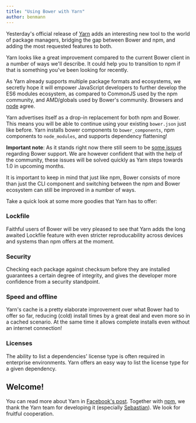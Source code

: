 ```yaml
---
title: "Using Bower with Yarn"
author: benmann
---
```


Yesterday's official release of [Yarn](https://yarnpkg.com/)  adds an interesting new tool to the world of package managers, bridging the gap between Bower and npm, and adding the most requested features to both.

Yarn looks like a great improvement compared to the current Bower client in a number of ways we'll describe. It could help you to transition to npm if that is something you've been looking for recently.

As Yarn already supports multiple package formats and ecosystems, we secretly hope it will empower JavaScript developers to further develop the ES6 modules ecosystem, as compared to CommonJS used by the npm community, and AMD/globals used by Bower's community. Browsers and [node](https://github.com/bmeck/UnambiguousJavaScriptGrammar/blob/master/README.md) agree.

Yarn advertises itself as a drop-in replacement for both npm and Bower. This means you will be able to continue using your existing `bower.json` just like before. Yarn installs bower components to `bower_components`, npm components to `node_modules`, and supports dependency flattening!

**Important note**: As it stands right now there still seem to be [some issues](https://github.com/yarnpkg/yarn/pull/896) regarding Bower support. We are however confident that with the help of the community, these issues will be solved quickly as Yarn steps towards 1.0 in upcoming months.

It is important to keep in mind that just like npm, Bower consists of more than just the CLI component and switching between the npm and Bower ecosystem can still be improved in a number of ways.

Take a quick look at some more goodies that Yarn has to offer:

### Lockfile

Faithful users of Bower will be very pleased to see that Yarn adds the long awaited Lockfile feature with even stricter reproducability across devices and systems than npm offers at the moment.

### Security

Checking each package against checksum before they are installed guarantees a certain degree of integrity, and gives the developer more confidence from a security standpoint.

### Speed and offline

Yarn's cache is a pretty elaborate improvement over what Bower had to offer so far, reducing (cold) install times by a great deal and even more so in a cached scenario. At the same time it allows complete installs even without an internet connection!

### Licenses

The ability to list a dependencies' license type is often required in enterprise environments.
Yarn offers an easy way to list the license type for a given dependency.

## Welcome!

You can read more about Yarn in [Facebook's post](https://code.facebook.com/posts/1840075619545360). Together with [npm](http://blog.npmjs.org/post/151660845210/hello-yarn), we thank the Yarn team for developing it (especially [Sebastian](https://www.npmjs.com/~sebmck)). We look for fruitful cooperation.

